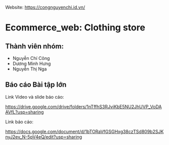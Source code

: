 Website: https://congnguyenchi.id.vn/

# Ecommerce_web: Clothing store 
## Thành viên nhóm:
- Nguyễn Chí Công
- Dương Minh Hưng
- Nguyễn Thị Nga

## Báo cáo Bài tập lớn
Link Video và slide báo cáo:


https://drive.google.com/drive/folders/1nTffhS3RJviKbE5NU2JhUVP_VoDAAVfL?usp=sharing


Link báo cáo:


https://docs.google.com/document/d/1bTORaVfGSGHxg38czTSd809b2SJKnyJ2ev_N-5pV4eQ/edit?usp=sharing
